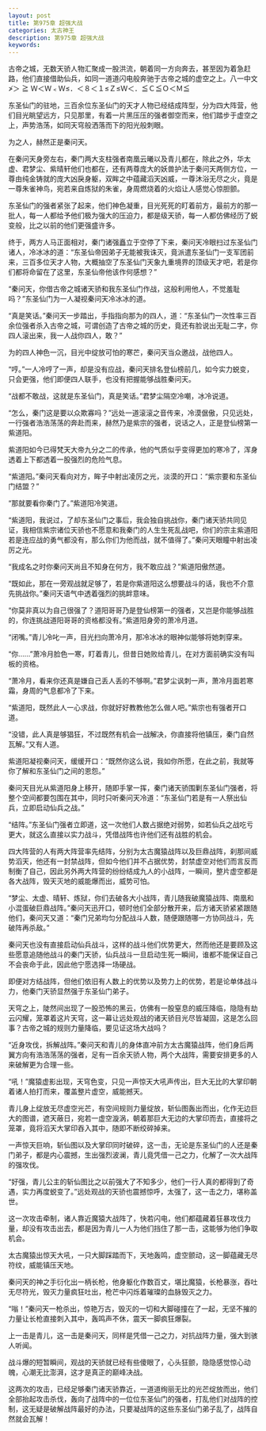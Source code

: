 ```yaml
---
layout: post
title: 第975章 超强大战
categories: 太古神王
description: 第975章 超强大战
keywords:
---
```


古帝之城，无数天骄人物汇聚成一股洪流，朝着同一方向奔去，甚至因为着急赶路，他们直接借助仙兵，如同一道道闪电般奔驰于古帝之城的虚空之上。八一中文≯＞ ≧ Ｗ＜Ｗ﹤Ｗ≤．＜８＜１≤Ｚ≤Ｗ＜．≦Ｃ≦Ｏ＜Ｍ≦

东圣仙门的驻地，三百余位东圣仙门的天才人物已经结成阵型，分为四大阵营，他们目光眺望远方，只见那里，有着一片黑压压的强者御空而来，他们踏步于虚空之上，声势浩荡，如同天穹般洒落而下的阳光般刺眼。

为之人，赫然正是秦问天。

在秦问天身旁左右，秦门两大支柱强者南凰云曦以及青儿都在，除此之外，华太虚、君梦尘、紫晴轩他们也都在，还有两尊庞大的妖兽护法于秦问天两侧方位，一尊由纯金铸就的庞大凶戾身躯，双眸之中蕴藏滔天凶威，一尊沐浴无尽之火，竟是一尊朱雀神鸟，宛若来自炼狱的朱雀，身周燃烧着的火焰让人感觉心惊胆颤。

东圣仙门的强者紧张了起来，他们神色凝重，目光死死的盯着前方，最前方的那一批人，每一人都给予他们极为强大的压迫力，都是级天骄，每一人都仿佛经历了蜕变般，比之以前的他们更强盛许多。

终于，两方人马正面相对，秦门诸强矗立于空停了下来，秦问天冷眼扫过东圣仙门诸人，冷冰冰的道：“东圣仙帝因弟子无能被我诛灭，竟派遣东圣仙门一支军团前来，三百多位天才人物，大概抽空了东圣仙门天象九重境界的顶级天才吧，若是你们都将命留在了这里，东圣仙帝他该作何感想？”

“秦问天，你借古帝之城诸天骄和我东圣仙门作战，这般利用他人，不觉羞耻吗？”东圣仙门为一人凝视秦问天冷冰冰的道。

“真是笑话。”秦问天一步踏出，手指指向那为的四人，道：“东圣仙门一次性率三百余位强者杀入古帝之城，可谓创造了古帝之城的历史，竟还有脸说出无耻二字，你四人滚出来，我一人战你四人，敢？”

为的四人神色一沉，目光中绽放可怕的寒芒，秦问天当众邀战，战他四人。

“哼。”一人冷哼了一声，却是没有应战，秦问天排名登仙榜前几，如今实力蜕变，只会更强，他们即便四人联手，也没有把握能够战胜秦问天。

“战都不敢战，这就是东圣仙门，真是笑话。”君梦尘隔空冷嘲，冰冷说道。

“怎么，秦门这是要以众欺寡吗？”远处一道滚滚之音传来，冷漠倨傲，只见远处，一行强者浩浩荡荡的奔赴而来，赫然乃是紫宗的强者，说话之人，正是登仙榜第一紫道阳。

紫道阳如今已得梵天大帝九分之二的传承，他的气质似乎变得更加的寒冷了，浑身透着上下都透着一股强烈的危险气息。

“紫道阳。”秦问天看向对方，眸子中射出凌厉之光，淡漠的开口：“紫宗要和东圣仙门结盟？”

“那就要看你秦门了。”紫道阳冷笑道。

“紫道阳，我说过，了却东圣仙门之事后，我会独自挑战你，秦门诸天骄共同见证，我相信紫宗诸位天骄也不愿意和我秦门的人生生死乱战吧，你们的宗主紫道阳若是连应战的勇气都没有，那么你们为他而战，就不值得了。”秦问天眼瞳中射出凌厉之光。

“我成名之时你秦问天尚且不知身在何方，我不敢应战？”紫道阳傲然道。

“既如此，那在一旁观战就足够了，若是你紫道阳这么想要战斗的话，我也不介意先挑战你。”秦问天语气中透着强烈的挑衅意味。

“你莫非真以为自己很强了？道阳哥哥乃是登仙榜第一的强者，又岂是你能够战胜的，你连挑战道阳哥哥的资格都没有。”紫道阳身旁的萧冷月道。

“闭嘴。”青儿冷叱一声，目光扫向萧冷月，那冷冰冰的眼神似能够将她刺穿来。

“你……”萧冷月脸色一寒，盯着青儿，但昔日她败给青儿，在对方面前确实没有叫板的资格。

“萧冷月，看来你还真是嫌自己丢人丢的不够啊。”君梦尘讽刺一声，萧冷月面若寒霜，身周的气息都冷了下来。

“紫道阳，既然此人一心求战，你就好好教教他怎么做人吧。”紫宗也有强者开口道。

“没错，此人真是够猖狂，不过既然有机会一战解决，你直接将他镇压，秦门自然瓦解。”又有人道。

紫道阳凝视秦问天，缓缓开口：“既然你这么说，我如你所愿，在此之前，我就等你了解和东圣仙门之间的恩怨。”

秦问天目光从紫道阳身上移开，随即手掌一挥，秦门诸天骄围剿东圣仙门强者，将整个空间都要包围在其中，同时只听秦问天冷道：“东圣仙门若是有一人祭出仙兵，立即启动仙兵之战。”

“结阵。”东圣仙门强者立即道，这一次他们人数占据绝对弱势，如若仙兵之战吃亏更大，就这么直接以实力战斗，凭借战阵也许他们还有战胜的机会。

四大阵营的人有两大阵营率先结阵，分别为太古魔猿战阵以及巨鼎战阵，刹那间威势滔天，他还有一封禁战阵，但如今他们并不占据优势，封禁虚空对他们而言反而制衡了自己，因此另外两大阵营的纷纷结成九人的小战阵，一瞬间，整片虚空都是各大战阵，毁天灭地的威能爆而出，威势可怕。

“梦尘、太虚、晴轩、炼狱，你们去破各大小战阵，青儿随我破魔猿战阵、南凰和小混蛋破巨鼎战阵。”秦问天迅开口，顿时他们全部分散开来，后方诸天骄紧紧跟随他们，秦问天又道：“秦门兄弟均匀分配战斗人数，随便跟随哪一方协同战斗，先破阵再杀敌。”

秦问天也没有直接启动仙兵战斗，这样的战斗他们优势更大，然而他还是要顾及这些愿意追随他战斗的秦门天骄，仙兵战斗一旦启动生死一瞬间，谁都不能保证自己不会丧命于此，因此他宁愿选择一场硬战。

即便对方结战阵，但他们依旧有人数上的优势以及势力上的优势，若是论单体战斗力，他秦门天骄显然强于东圣仙门弟子。

天穹之上，陡然间出现了一股恐怖的黑云，仿佛有一股窒息的威压降临，隐隐有劫云闪耀，笼罩着这片天穹，这一幕让远处观战的诸天骄目光尽皆凝固，这是怎么回事？古帝之城的规则力量降临，要见证这场大战吗？

“近身攻伐，拆解战阵。”秦问天和青儿的身体直冲前方太古魔猿战阵，他们身后两翼方向有浩浩荡荡的强者，足有一百余天骄人物，两个大战阵，需要安排更多的人来破解更为合理一些。

“吼！”魔猿虚影出现，天穹色变，只见一声惊天大吼声传出，巨大无比的大掌印朝着诸人拍打而来，覆盖整片虚空，威能撼天。

青儿身上绽放无尽虚空光芒，有空间规则力量绽放，斩仙图轰出而出，化作无边巨大的图谱，遮天蔽日，宛若一虚空漩涡，朝着那巨大无边的大掌印而去，直接将之笼罩，竟将滔天大掌印吞入其中，随即不断绞碎掉来。

一声惊天巨响，斩仙图以及大掌印同时破碎，这一击，无论是东圣仙门的人还是秦门弟子，都是内心震撼，生出强烈波澜，青儿竟凭借一己之力，化解了一次大战阵的强攻伐。

“好强，青儿公主的斩仙图比之以前强大了不知多少，他们一行人真的都得到了奇遇，实力再度蜕变了。”远处观战的天骄也震撼惊呼，太强了，这一击之力，堪称盖世。

这一次攻击牵制，诸人靠近魔猿大战阵了，快若闪电，他们都蕴藏着狂暴攻伐力量，却没有攻击出去，都是因为青儿一人为他们挡住了那一击，这能够为他们争取机会。

太古魔猿出惊天大吼，一只大脚踩踏而下，天地轰鸣，虚空颤动，这一脚蕴藏无尽符纹，威能镇压天地。

秦问天的神之手衍化出一柄长枪，他身躯化作数百丈，堪比魔猿，长枪暴涨，吞吐无尽符光，毁灭力量疯狂吐出，枪芒中闪烁着璀璨的血脉毁灭之力。

“嗡！”秦问天一枪杀出，惊艳万古，毁灭的一切和大脚碰撞在了一起，无坚不摧的力量让长枪直接刺入其中，轰鸣声不休，震天一脚疯狂爆裂。

上一击是青儿，这一击是秦问天，同样是凭借一己之力，对抗战阵力量，强大到骇人听闻。

战斗爆的短暂瞬间，观战的天骄就已经有些傻眼了，心头狂颤，隐隐感觉惊心动魄，心潮无比澎湃，这才是真正的巅峰决战。

这两次的攻击，已经足够秦门诸天骄靠近，一道道绚丽无比的光芒绽放而出，他们全部抬起攻击杀伐，轰向了战阵中的一位位东圣仙门的强者，打乱他们对战阵的控制，这无疑是破解战阵最好的办法，只要凝战阵的这些东圣仙门弟子乱了，战阵自然就会瓦解！
